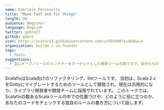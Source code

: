 ```yaml
---
name: Gabriele Petronella
title: "Move fast and fix things"
length: 90
audience: Beginner
language: English
twitter: gabro27
github: gabro
icon: https://avatars3.githubusercontent.com/u/691940?s=460&v=4
organization: buildo / co-founder
tags:
  - Tools
suggestions:
  - 主にオープンソースのメンテナーをターゲットとした開発ツールの話ですが、自分たちのコードをリファクタリングしたいユーザーにとっても有用です。
---
```

ScalafixはScala向けのリファクタリング、lintツールです。
当初は、Scala 2.xをDottyにマイグレートするためのツールとして開発され、現在は汎用的になり、ライブラリ開発者や開発チームに採用サれています。
このトークでは、Scalafixの数あるScalaツールの中での位置づけや、どのように役に立つのか、あなたのコードをチェックする独自のルールの書き方について話します。
